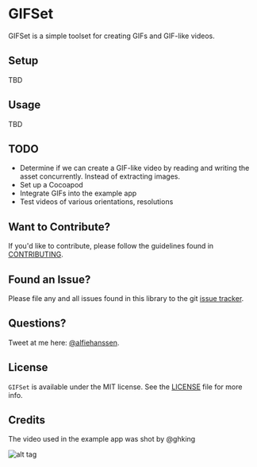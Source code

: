 # GIFSet

GIFSet is a simple toolset for creating GIFs and GIF-like videos. 

## Setup

TBD

## Usage

TBD

## TODO

- Determine if we can create a GIF-like video by reading and writing the asset concurrently. Instead of extracting images.
- Set up a Cocoapod
- Integrate GIFs into the example app
- Test videos of various orientations, resolutions

## Want to Contribute?

If you'd like to contribute, please follow the guidelines found in [CONTRIBUTING](CONTRIBUTING.md).

## Found an Issue?

Please file any and all issues found in this library to the git [issue tracker](https://github.com/alfiehanssen/GIFSet/issues).

## Questions?

Tweet at me here: [@alfiehanssen](https://twitter.com/alfiehanssen).

## License

`GIFSet` is available under the MIT license. See the [LICENSE](LICENSE) file for more info.

## Credits

The video used in the example app was shot by @ghking

![alt tag](https://49.media.tumblr.com/2c5825a52d6461d307c5dd6a70a57721/tumblr_n6ugpi4nKy1tdjtr0o1_400.gif)
